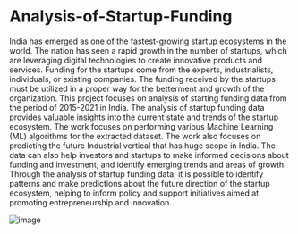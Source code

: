 # Analysis-of-Startup-Funding

India has emerged as one of the fastest-growing startup ecosystems in the world. The nation has seen a rapid growth in the number of startups, which are leveraging digital technologies to create innovative products and services. Funding for the startups come from the experts, industrialists, individuals, or existing companies. The funding received by the startups must be utilized in a proper way for the betterment and growth of the organization. This project focuses on analysis of starting funding data from the period of 2015-2021 in India. The analysis of startup funding data provides valuable insights into the current state and trends of the startup ecosystem. The work focuses on performing various Machine Learning (ML) algorithms for the extracted dataset. The work also focuses on predicting the future Industrial vertical that has huge scope in India. The data can also help investors and startups to make informed decisions about funding and investment, and identify emerging trends and areas of growth. Through the analysis of startup funding data, it is possible to identify patterns and make predictions about the future direction of the startup ecosystem, helping to inform policy and support initiatives aimed at promoting entrepreneurship and innovation.

![image](https://github.com/mohanramravi/Analysis-of-Startup-Funding/assets/110923109/2ddc47e8-e6e6-4028-9507-9a50baf0623a)

